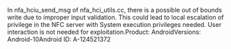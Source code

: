 In nfa_hciu_send_msg of nfa_hci_utils.cc, there is a possible out of bounds write due to improper input validation. This could lead to local escalation of privilege in the NFC server with System execution privileges needed. User interaction is not needed for exploitation.Product: AndroidVersions: Android-10Android ID: A-124521372
